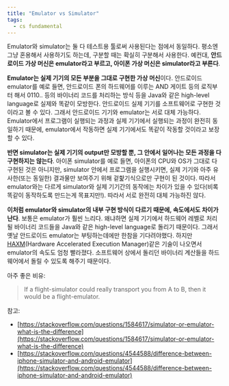 ```yaml
---
title: "Emulator vs Simulator"
tags:
  - cs fundamental
---
```


Emulator와 simulator는 둘 다 테스트용 툴로써 사용된다는 점에서 동일하다. 평소엔 그냥 혼용해서 사용하기도 하는데, 구분할 때는 확실히 구분해서 사용한다. 예컨대, **안드로이드 가상 머신은 emulator라고 부르고, 아이폰 가상 머신은 simulator라고 부른다**.

**Emulator는 실제 기기의 모든 부분을 그대로 구현한 가상 머신**이다. 안드로이드 emulator를 예로 들면, 안드로이드 폰의 하드웨어를 이루는 AND 게이트 등의 로직부터 해서 0110.. 등의 바이너리 코드를 처리하는 방식 등을 Java와 같은 high-level language로 실제와 똑같이 모방한다. 안드로이드 실제 기기를 소프트웨어로 구현한 것이라고 볼 수 있다. 그래서 안드로이드 기기와 emulator는 서로 대체 가능하다. Emulator에서 프로그램이 실행되는 과정과 실제 기기에서 실행되는 과정이 완전히 동일하기 때문에, emulator에서 작동하면 실제 기기에서도 똑같이 작동할 것이라고 보장할 수 있다.

**반면 simulator는 실제 기기의 output만 모방할 뿐, 그 안에서 일어나는 모든 과정을 다 구현하지는 않는다**. 아이폰 simulator를 예로 들면, 아이폰의 CPU와 OS가 그대로 다 구현된 것은 아니지만, simulator 안에서 프로그램을 실행시키면, 실제 기기와 아주 유사한(또는 동일한) 결과물만 보여주기 위해 겉핥기식으로만 구현이 된 것이다. 따라서 emulator와는 다르게 simulator와 실제 기기간의 동작에는 차이가 있을 수 있다(비록 똑같이 동작하도록 만드는게 목표지만!). 따라서 서로 완전히 대체 가능하진 않다.

**이처럼 emulator와 simulator의 내부 구현 방식이 다르기 때문에, 속도에서도 차이가 난다**. 보통은 emulator가 훨씬 느리다. 왜냐하면 실제 기기에서 하드웨어 레벨로 처리될 바이너리 코드들을 Java와 같은 high-level language로 돌리기 때문이다. 그래서 옛날 안드로이드 emulator는 부팅하는데에만 한참을 기다려야했다. 하지만 [HAXM](https://software.intel.com/en-us/articles/intel-hardware-accelerated-execution-manager-intel-haxm)(Hardware Accelerated Execution Manager)같은 기술이 나오면서 emulator의 속도도 엄청 빨라졌다. 소프트웨어 상에서 돌리던 바이너리 계산들을 하드웨어에서 돌릴 수 있도록 해주기 때문이다.

아주 좋은 비유:
> If a flight-simulator could really transport you from A to B, then it would be a flight-emulator.

참고:
- [https://stackoverflow.com/questions/1584617/simulator-or-emulator-what-is-the-difference](https://stackoverflow.com/questions/1584617/simulator-or-emulator-what-is-the-difference)
- [https://stackoverflow.com/questions/4544588/difference-between-iphone-simulator-and-android-emulator](https://stackoverflow.com/questions/4544588/difference-between-iphone-simulator-and-android-emulator)
